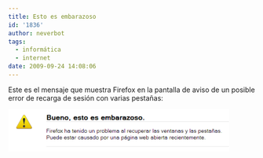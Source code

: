 ```yaml
---
title: Esto es embarazoso
id: '1836'
author: neverbot
tags:
  - informática
  - internet
date: 2009-09-24 14:08:06
---
```


Este es el mensaje que muestra Firefox en la pantalla de aviso de un posible error de recarga de sesión con varias pestañas:

![Firefox- Esto es embarazoso](./esto-es-embarazoso/Firefox-Esto-es-embarazoso.png "Firefox- Esto es embarazoso")
